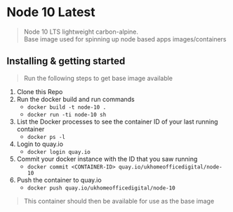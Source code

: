 # Node 10 Latest
> Node 10 LTS lightweight carbon-alpine. \
> Base image used for spinning up node based apps images/containers

## Installing & getting started

> Run the following steps to get base image available

1) Clone this Repo
2) Run the docker build and run commands
   * `docker build -t node-10 .`
   * `docker run -ti node-10 sh`
3) List the Docker processes to see the container ID of your last running container
   * `docker ps -l`
4) Login to quay.io
   * `docker login quay.io`
5) Commit your docker instance with the ID that you saw running
   * `docker commit <CONTAINER-ID> quay.io/ukhomeofficedigital/node-10`
6) Push the container to quay.io
   * `docker push quay.io/ukhomeofficedigital/node-10`

> This container should then be available for use as the base image
